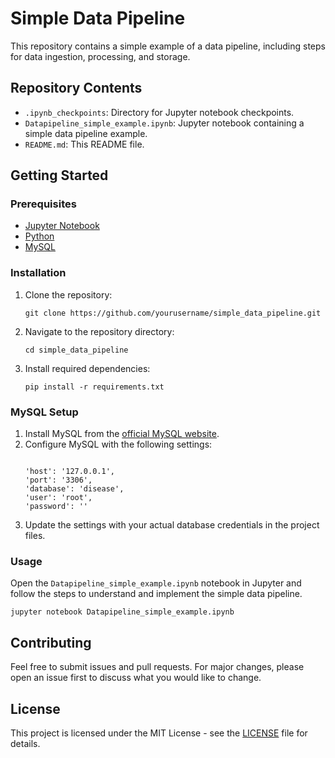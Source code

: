<h1>Simple Data Pipeline</h1>
<p>This repository contains a simple example of a data pipeline, including steps for data ingestion, processing, and storage.</p>
<h2>Repository Contents</h2>
<ul>
<li><code>.ipynb_checkpoints</code>: Directory for Jupyter notebook checkpoints.</li>
<li><code>Datapipeline_simple_example.ipynb</code>: Jupyter notebook containing a simple data pipeline example.</li>
<li><code>README.md</code>: This README file.</li>
</ul>
<h2>Getting Started</h2>
<h3>Prerequisites</h3>
<ul>
<li><a href="https://jupyter.org/" target="_blank">Jupyter Notebook</a></li>
<li><a href="https://www.python.org/" target="_blank">Python</a></li>
<li><a href="https://dev.mysql.com/downloads/mysql/" target="_blank">MySQL</a></li>
</ul>
<h3>Installation</h3>
<ol>
<li>Clone the repository:
<pre><code>git clone https://github.com/yourusername/simple_data_pipeline.git</code></pre>
</li>
<li>Navigate to the repository directory:
<pre><code>cd simple_data_pipeline</code></pre>
</li>
<li>Install required dependencies:
<pre><code>pip install -r requirements.txt</code></pre>
</li>
</ol>
<h3>MySQL Setup</h3>
<ol>
<li>Install MySQL from the <a href="https://dev.mysql.com/downloads/mysql/" target="_blank">official MySQL website</a>.</li>
<li>Configure MySQL with the following settings:
<pre><code>
'host': '127.0.0.1',
'port': '3306',
'database': 'disease',
'user': 'root',
'password': ''
</code></pre>
</li>
<li>Update the settings with your actual database credentials in the project files.</li>
</ol>
<h3>Usage</h3>
<p>Open the <code>Datapipeline_simple_example.ipynb</code> notebook in Jupyter and follow the steps to understand and implement the simple data pipeline.</p>
<pre><code>jupyter notebook Datapipeline_simple_example.ipynb</code></pre>
<h2>Contributing</h2>
<p>Feel free to submit issues and pull requests. For major changes, please open an issue first to discuss what you would like to change.</p>
<h2>License</h2>
<p>This project is licensed under the MIT License - see the <a href="LICENSE" target="_blank">LICENSE</a> file for details.</p>

